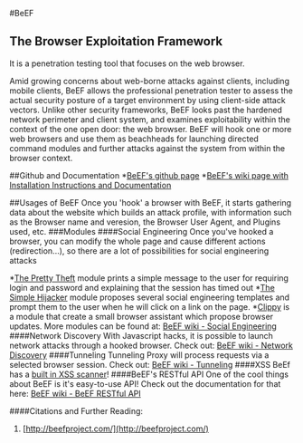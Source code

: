 #BeEF
## The Browser Exploitation Framework
It is a penetration testing tool that focuses on the web browser.

Amid growing concerns about web-borne attacks against clients, including mobile clients, BeEF allows the professional penetration tester to assess the actual security posture of a target environment by using client-side attack vectors. Unlike other security frameworks, BeEF looks past the hardened network perimeter and client system, and examines exploitability within the context of the one open door: the web browser. BeEF will hook one or more web browsers and use them as beachheads for launching directed command modules and further attacks against the system from within the browser context.

##Github and Documentation
*[BeEF's github page](https://github.com/beefproject/beef)
*[BeEF's wiki page with Installation Instructions and Documentation](https://github.com/beefproject/beef/wiki)

##Usages of BeEF
Once you 'hook' a browser with BeEF, it starts gathering data about the website which builds an attack profile, with information such as the Browser name and veresion, the Browser User Agent, and Plugins used, etc.
###Modules
####Social Engineering
Once you've hooked a browser, you can modify the whole page and cause different actions (redirection...), so there are a lot of possibilities for social engineering attacks

*[The Pretty Theft](https://github.com/beefproject/beef/wiki/Module%3A-Pretty-Theft) module prints a simple message to the user for requiring login and password and explaining that the session has timed out
*[The Simple Hijacker](https://github.com/beefproject/beef/wiki/Module%3A-Simple-Hijacker) module proposes several social engineering templates and prompt them to the user when he will click on a link on the page.
*[Clippy](https://github.com/beefproject/beef/wiki/Module%3A-Clippy) is a module that create a small browser assistant which propose browser updates.
More modules can be found at: [BeEF wiki - Social Engineering](https://github.com/beefproject/beef/wiki/Social-Engineering)
####Network Discovery
With Javascript hacks, it is possible to launch network attacks through a hooked browser. Check out: [BeEF wiki - Network Discovery](https://github.com/beefproject/beef/wiki/Network-discovery)
####Tunneling
Tunneling Proxy will process requests via a selected browser session. Check out: [BeEF wiki - Tunneling](https://github.com/beefproject/beef/wiki/Tunneling)
####XSS
BeEf has a [built in XSS scanner](https://github.com/beefproject/beef/wiki/Xss-Rays)!
####BeEF's RESTful API
One of the cool things about BeEF is it's easy-to-use API! Check out the documentation for that here: [BeEF wiki - BeEF RESTful API](https://github.com/beefproject/beef/wiki/BeEF-RESTful-API)


####Citations and Further Reading:
1. [http://beefproject.com/](http://beefproject.com/)
